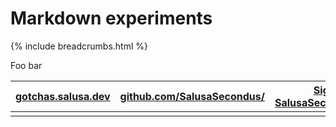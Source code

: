 # Markdown experiments

{% include breadcrumbs.html %}

Foo bar

| <span class="iconify" data-icon="charm:person"></span> [gotchas.salusa.dev](https://gotchas.salusa.dev/) | <span class="iconify" data-icon="tabler:brand-github"></span> [github.com/SalusaSecondus/](https://github.com/SalusaSecondus/) | <span class="iconify" data-icon="tabler:brand-signal"></span> [Signal: SalusaSecondus.3514](https://signal.me/#eu/NaQ8xeUOpB4g_coC2NUe-VFZGp108FRTjkQwtWiQpUuc0q7UC3NM06BCFooBopci) |
|-|-|-|
| | | |
